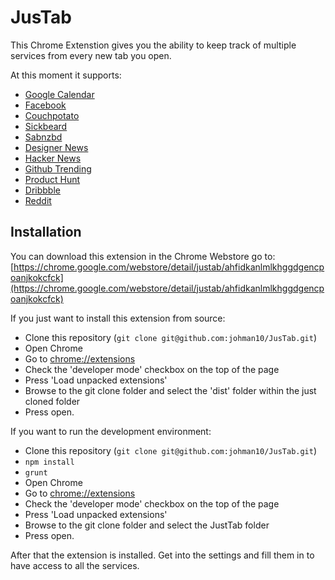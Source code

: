 # JusTab
This Chrome Extenstion gives you the ability to keep track of multiple services from every new tab you open.

At this moment it supports:
- [Google Calendar](http://calendar.google.com)
- [Facebook](https://facebook.com)
- [Couchpotato](https://github.com/RuudBurger/CouchPotatoServer)
- [Sickbeard](https://github.com/midgetspy/Sick-Beard)
- [Sabnzbd](https://github.com/sabnzbd/sabnzbd)
- [Designer News](news.layervault.com)
- [Hacker News](https://news.ycombinator.com/)
- [Github Trending](https://github.com/trending)
- [Product Hunt](https://www.producthunt.com)
- [Dribbble](https://www.dribbble.com)
- [Reddit](https://www.reddit.com)

## Installation
You can download this extension in the Chrome Webstore go to:
[https://chrome.google.com/webstore/detail/justab/ahfidkanlmlkhggdgencpoanjkokcfck](https://chrome.google.com/webstore/detail/justab/ahfidkanlmlkhggdgencpoanjkokcfck)

If you just want to install this extension from source:

- Clone this repository (`git clone git@github.com:johman10/JusTab.git`)
- Open Chrome
- Go to [chrome://extensions](chrome://extensions/)
- Check the 'developer mode' checkbox on the top of the page
- Press 'Load unpacked extensions'
- Browse to the git clone folder and select the 'dist' folder within the just cloned folder
- Press open.

If you want to run the development environment:

- Clone this repository (`git clone git@github.com:johman10/JusTab.git`)
- `npm install`
- `grunt`
- Open Chrome
- Go to [chrome://extensions](chrome://extensions/)
- Check the 'developer mode' checkbox on the top of the page
- Press 'Load unpacked extensions'
- Browse to the git clone folder and select the JustTab folder
- Press open.

After that the extension is installed. Get into the settings and fill them in to have access to all the services.
